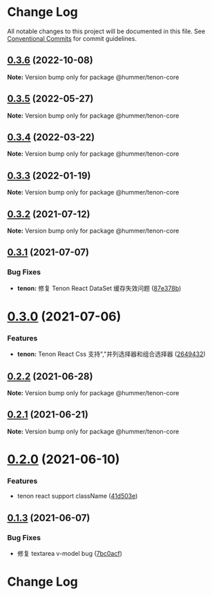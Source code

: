 # Change Log

All notable changes to this project will be documented in this file.
See [Conventional Commits](https://conventionalcommits.org) for commit guidelines.

## [0.3.6](https://github.com/didi/Hummer/compare/@hummer/tenon-core@0.3.3...@hummer/tenon-core@0.3.6) (2022-10-08)

**Note:** Version bump only for package @hummer/tenon-core





## [0.3.5](https://github.com/didi/Hummer/compare/@hummer/tenon-core@0.3.4...@hummer/tenon-core@0.3.5) (2022-05-27)

**Note:** Version bump only for package @hummer/tenon-core





## [0.3.4](https://github.com/didi/Hummer/compare/@hummer/tenon-core@0.3.3...@hummer/tenon-core@0.3.4) (2022-03-22)

**Note:** Version bump only for package @hummer/tenon-core





## [0.3.3](https://github.com.cnpmjs.org/didi/Hummer/compare/@hummer/tenon-core@0.3.2...@hummer/tenon-core@0.3.3) (2022-01-19)

**Note:** Version bump only for package @hummer/tenon-core





## [0.3.2](https://github.com/didi/Hummer/compare/@hummer/tenon-core@0.3.1...@hummer/tenon-core@0.3.2) (2021-07-12)

**Note:** Version bump only for package @hummer/tenon-core





## [0.3.1](https://github.com/didi/Hummer/compare/@hummer/tenon-core@0.3.0...@hummer/tenon-core@0.3.1) (2021-07-07)


### Bug Fixes

* **tenon:** 修复 Tenon React DataSet 缓存失效问题 ([87e378b](https://github.com/didi/Hummer/commit/87e378b6d25bda92b1e01284ac4bf66c3d8fe350))





# [0.3.0](https://github.com/didi/Hummer/compare/@hummer/tenon-core@0.2.2...@hummer/tenon-core@0.3.0) (2021-07-06)


### Features

* **tenon:** Tenon React Css 支持","并列选择器和组合选择器 ([2649432](https://github.com/didi/Hummer/commit/26494322d79a5953de819fd18059ce0b3c8e2684))





## [0.2.2](https://github.com/didi/Hummer/compare/@hummer/tenon-core@0.2.1...@hummer/tenon-core@0.2.2) (2021-06-28)

**Note:** Version bump only for package @hummer/tenon-core





## [0.2.1](https://github.com/didi/Hummer/compare/@hummer/tenon-core@0.2.0...@hummer/tenon-core@0.2.1) (2021-06-21)

**Note:** Version bump only for package @hummer/tenon-core





# [0.2.0](https://github.com/didi/Hummer/compare/@hummer/tenon-core@0.1.3...@hummer/tenon-core@0.2.0) (2021-06-10)


### Features

* tenon react support className ([41d503e](https://github.com/didi/Hummer/commit/41d503ebbc6f75bebaa5a23739e65c1f6f7b5ddc))





## [0.1.3](https://github.com/didi/Hummer/compare/@hummer/tenon-core@0.1.2...@hummer/tenon-core@0.1.3) (2021-06-07)


### Bug Fixes

* 修复 textarea v-model bug ([7bc0acf](https://github.com/didi/Hummer/commit/7bc0acf4ec4c7547c2b6923e1dc220c6176d458e))





# Change Log
